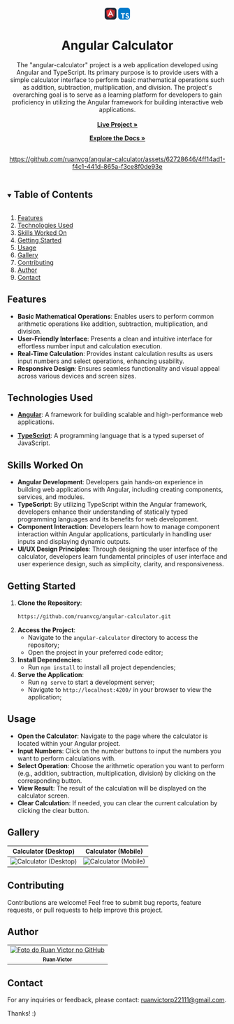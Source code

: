 <div align="center">

<code><img height="27" src="https://github.com/tandpfun/skill-icons/raw/main/icons/Angular-Dark.svg" alt="html"></code>
<code><img height="27" src="https://github.com/tandpfun/skill-icons/raw/main/icons/TypeScript.svg" alt="TypeScript"></code>

<div align="center">
<h1>Angular Calculator</h1>
The "angular-calculator" project is a web application developed using Angular and TypeScript. Its primary purpose is to provide users with a simple calculator interface to perform basic mathematical operations such as addition, subtraction, multiplication, and division. The project's overarching goal is to serve as a learning platform for developers to gain proficiency in utilizing the Angular framework for building interactive web applications.
<br></br>
<a href="https://angular-calculator-ochre.vercel.app"><strong>Live Project »</strong></a>

<a href="https://github.com/ruanvcg/angular-calculator"><strong>Explore the Docs »</strong></a>
<br></br>

https://github.com/ruanvcg/angular-calculator/assets/62728646/4ff14ad1-f4c1-441d-865a-f3ce8f0de93e
</div>

<div align="left">
<!-- TABLE OF CONTENTS -->
<details open="open">
  <summary><h2 style="display: inline-block">Table of Contents</h2></summary>
  <ol>
      <li><a href="#features">Features</a></li>
      <li><a href="#technologies-used">Technologies Used</a></li>
      <li><a href="#skills-worked-on">Skills Worked On</a></li>
      <li><a href="#getting-started">Getting Started</a></li>
      <li><a href="#usage">Usage</a></li>
      <li><a href="#gallery">Gallery</a></li>
      <li><a href="#contributing">Contributing</a></li>
      <li><a href="#author">Author</a></li>
      <li><a href="#contact">Contact</a></li>
  </ol>
</details>

## Features

- **Basic Mathematical Operations**: Enables users to perform common arithmetic operations like addition, subtraction, multiplication, and division.
- **User-Friendly Interface**: Presents a clean and intuitive interface for effortless number input and calculation execution.
- **Real-Time Calculation**: Provides instant calculation results as users input numbers and select operations, enhancing usability.
- **Responsive Design**: Ensures seamless functionality and visual appeal across various devices and screen sizes.

## Technologies Used

- **[Angular](https://angular.io/)**: A framework for building scalable and high-performance web applications. 

- **[TypeScript](https://www.typescriptlang.org/)**: A programming language that is a typed superset of JavaScript. 

## Skills Worked On
- **Angular Development**: Developers gain hands-on experience in building web applications with Angular, including creating components, services, and modules.
- **TypeScript**: By utilizing TypeScript within the Angular framework, developers enhance their understanding of statically typed programming languages and its benefits for web development.
- **Component Interaction**: Developers learn how to manage component interaction within Angular applications, particularly in handling user inputs and displaying dynamic outputs.
- **UI/UX Design Principles**: Through designing the user interface of the calculator, developers learn fundamental principles of user interface and user experience design, such as simplicity, clarity, and responsiveness.

## Getting Started
1. **Clone the Repository**: 
   ```bash
   https://github.com/ruanvcg/angular-calculator.git
   ```
2. **Access the Project**: 
   - Navigate to the `angular-calculator` directory to access the repository;
   - Open the project in your preferred code editor;
3. **Install Dependencies**:
    - Run `npm install` to install all project dependencies;
4. **Serve the Application**:
    - Run `ng serve` to start a development server;
    - Navigate to `http://localhost:4200/` in your browser to view the application;

## Usage
- **Open the Calculator**: Navigate to the page where the calculator is located within your Angular project.
- **Input Numbers**: Click on the number buttons to input the numbers you want to perform calculations with.
- **Select Operation**: Choose the arithmetic operation you want to perform (e.g., addition, subtraction, multiplication, division) by clicking on the corresponding button.
- **View Result**: The result of the calculation will be displayed on the calculator screen.
- **Clear Calculation**: If needed, you can clear the current calculation by clicking the clear button.

## Gallery

| Calculator (Desktop) | Calculator (Mobile) |
|-----------------------------|--------------------------|
|![Calculator (Desktop)](https://github.com/ruanvcg/angular-calculator/assets/62728646/5febf17a-1ade-4491-91e2-6223469ee019)|![Calculator (Mobile)](https://github.com/ruanvcg/angular-calculator/assets/62728646/472a0e1d-2849-4a16-a21d-d68d42342696)|

<!-- ### Videos:

#### 1. Add todo form animations: 
https://github.com/Shellyda/nextjs-todo-app/assets/69990297/d0ef7d0e-8626-4cad-9578-eb8aa5568639

#### 2. Cards hover effect:
https://github.com/Shellyda/nextjs-todo-app/assets/69990297/3fbf979e-e52d-41d6-85fc-0bcdd3537464

#### 3. Alerts feedbacks:
https://github.com/Shellyda/nextjs-todo-app/assets/69990297/4ed285c6-f0b6-4f5e-858c-26bcfe7a7992 --> 

## Contributing
Contributions are welcome! Feel free to submit bug reports, feature requests, or pull requests to help improve this project.

## Author

<table>
  <tr>
    <td align="center">
      <a href="https://github.com/ruanvcg">
        <img src="https://avatars.githubusercontent.com/u/62728646?v=4" width="100px;" alt="Foto do Ruan Victor no GitHub"/><br>
        <sub>
          <b>Ruan Victor</b>
        </sub>
      </a>
    </td>
  </tr>
</table>

## Contact
For any inquiries or feedback, please contact: [ruanvictorp22111@gmail.com](ruanvictorp22111@gmail.com).

Thanks! :)
</div>
